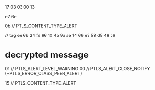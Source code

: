 17 03 03 00 13

e7 6e 

0b // PTLS_CONTENT_TYPE_ALERT

// tag
ee 6b 24 fd 96 10 4a 9a ae 14
69 e3 58 d5 48 c6

# decrypted message

01 // PTLS_ALERT_LEVEL_WARNING
00 // PTLS_ALERT_CLOSE_NOTIFY (+PTLS_ERROR_CLASS_PEER_ALERT)

15 // PTLS_CONTENT_TYPE_ALERT